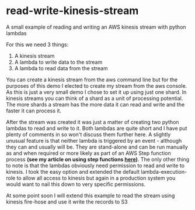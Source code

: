 # read-write-kinesis-stream

A small example of reading and writing  an AWS kinesis stream with python lambdas

For this we need 3 things:

1) A kinesis stream
2) A lambda to write data to the stream
3) A lambda to read data from the stream

You can create a kinesis stream from the aws command line but for the purposes of this demo I elected to create my
stream from the aws console. As this is just a very small demo I chose to set it up using just one shard. In kinesis streams 
you can think of a shard as a unit of processing potential. The more shards a stream has the more data it can read and write
and the faster it can process it. 

After the stream was created it was just a matter of creating two python lambdas to read and write to it. Both lambdas are quite short
and I have put plenty of comments in so won't discuss them further here. A slightly unusual feature is that neither lambda is triggered 
by an event - although they can and usually will be. They are stand-alone and can be run manually as and when required or more likely as 
part of an AWS Step function process __(see my article on using step functions [here](https://github.com/taupirho/using-aws-step))__.
 The only other thing to note is that the lambdas obviously need permission to read and write to kinesis. I took the 
easy option and extended the default lambda-execution-role to allow all access to kinesis but again in a production system you would want 
to nail this down to very specific permissions.

At some point soon I will extend this example to read the stream using kinesis fire-hose and use it write the records to S3


